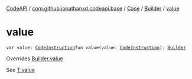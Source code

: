 [CodeAPI](../../../index.md) / [com.github.jonathanxd.codeapi.base](../../index.md) / [Case](../index.md) / [Builder](index.md) / [value](.)

# value

`var value: `[`CodeInstruction`](../../../com.github.jonathanxd.codeapi/-code-instruction.md)`fun value(value: `[`CodeInstruction`](../../../com.github.jonathanxd.codeapi/-code-instruction.md)`): `[`Builder`](index.md)

Overrides [Builder.value](../../-value-holder/-builder/value.md)

See [T.value](#)

